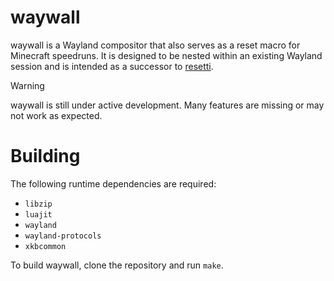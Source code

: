 # waywall

waywall is a Wayland compositor that also serves as a reset macro for Minecraft
speedruns. It is designed to be nested within an existing Wayland session and is
intended as a successor to [resetti](https://github.com/tesselslate/resetti).

> [!WARNING]
> waywall is still under active development. Many features are missing or may
> not work as expected.

# Building

The following runtime dependencies are required:

 - `libzip`
 - `luajit`
 - `wayland`
 - `wayland-protocols`
 - `xkbcommon`

To build waywall, clone the repository and run `make`.
